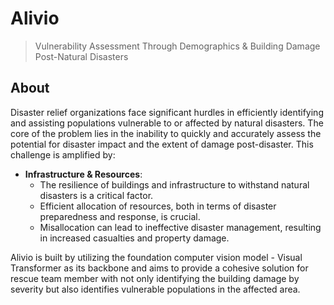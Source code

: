 # Alivio

> Vulnerability Assessment Through Demographics & Building Damage Post-Natural Disasters

## About

Disaster relief organizations face significant hurdles in efficiently identifying and assisting populations vulnerable to or affected by natural disasters. The core of the problem lies in the inability to quickly and accurately assess the potential for disaster impact and the extent of damage post-disaster. This challenge is amplified by:

* **Infrastructure & Resources**:
  * The resilience of buildings and infrastructure to withstand natural disasters is a critical factor.
  * Efficient allocation of resources, both in terms of disaster preparedness and response, is crucial.
  * Misallocation can lead to ineffective disaster management, resulting in increased casualties and property damage.

Alivio is built by utilizing the foundation computer vision model - Visual Transformer as its backbone and aims to provide a cohesive solution for rescue team member with not only identifying the building damage by severity but also identifies vulnerable populations in the affected area.
